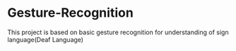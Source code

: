 # Gesture-Recognition
This project is based on basic gesture recognition for understanding of sign language(Deaf Language) 
